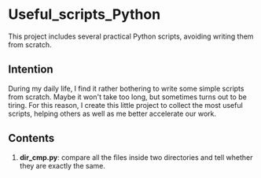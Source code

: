 # Useful_scripts_Python
This project includes several practical Python scripts, avoiding writing them from scratch.

## Intention
During my daily life, I find it rather bothering to write some simple scripts from scratch. Maybe it won't take too long, but sometimes turns out to be tiring. For this reason, I create this little project to collect the most useful scripts, helping others as well as me better accelerate our work.

## Contents
1. **dir_cmp.py**: compare all the files inside two directories and tell whether they are exactly the same.
